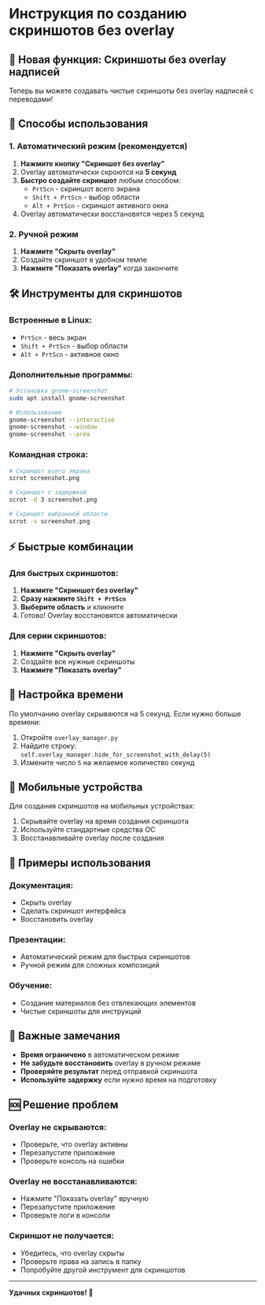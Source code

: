 # Инструкция по созданию скриншотов без overlay

## 🎯 Новая функция: Скриншоты без overlay надписей

Теперь вы можете создавать чистые скриншоты без overlay надписей с переводами!

## 🚀 Способы использования

### 1. Автоматический режим (рекомендуется)

1. **Нажмите кнопку "Скриншот без overlay"**
2. Overlay автоматически скроются на **5 секунд**
3. **Быстро создайте скриншот** любым способом:
   - `PrtScn` - скриншот всего экрана
   - `Shift + PrtScn` - выбор области
   - `Alt + PrtScn` - скриншот активного окна
4. Overlay автоматически восстановятся через 5 секунд

### 2. Ручной режим

1. **Нажмите "Скрыть overlay"**
2. Создайте скриншот в удобном темпе
3. **Нажмите "Показать overlay"** когда закончите

## 🛠 Инструменты для скриншотов

### Встроенные в Linux:
- `PrtScn` - весь экран
- `Shift + PrtScn` - выбор области
- `Alt + PrtScn` - активное окно

### Дополнительные программы:
```bash
# Установка gnome-screenshot
sudo apt install gnome-screenshot

# Использование
gnome-screenshot --interactive
gnome-screenshot --window
gnome-screenshot --area
```

### Командная строка:
```bash
# Скриншот всего экрана
scrot screenshot.png

# Скриншот с задержкой
scrot -d 3 screenshot.png

# Скриншот выбранной области
scrot -s screenshot.png
```

## ⚡ Быстрые комбинации

### Для быстрых скриншотов:
1. **Нажмите "Скриншот без overlay"**
2. **Сразу нажмите `Shift + PrtScn`**
3. **Выберите область** и кликните
4. Готово! Overlay восстановятся автоматически

### Для серии скриншотов:
1. **Нажмите "Скрыть overlay"**
2. Создайте все нужные скриншоты
3. **Нажмите "Показать overlay"**

## 🔧 Настройка времени

По умолчанию overlay скрываются на 5 секунд. Если нужно больше времени:

1. Откройте `overlay_manager.py`
2. Найдите строку: `self.overlay_manager.hide_for_screenshot_with_delay(5)`
3. Измените число `5` на желаемое количество секунд

## 📱 Мобильные устройства

Для создания скриншотов на мобильных устройствах:
1. Скрывайте overlay на время создания скриншота
2. Используйте стандартные средства ОС
3. Восстанавливайте overlay после создания

## 🎨 Примеры использования

### Документация:
- Скрыть overlay
- Сделать скриншот интерфейса
- Восстановить overlay

### Презентации:
- Автоматический режим для быстрых скриншотов
- Ручной режим для сложных композиций

### Обучение:
- Создание материалов без отвлекающих элементов
- Чистые скриншоты для инструкций

## 🚨 Важные замечания

- **Время ограничено** в автоматическом режиме
- **Не забудьте восстановить** overlay в ручном режиме
- **Проверяйте результат** перед отправкой скриншота
- **Используйте задержку** если нужно время на подготовку

## 🆘 Решение проблем

### Overlay не скрываются:
- Проверьте, что overlay активны
- Перезапустите приложение
- Проверьте консоль на ошибки

### Overlay не восстанавливаются:
- Нажмите "Показать overlay" вручную
- Перезапустите приложение
- Проверьте логи в консоли

### Скриншот не получается:
- Убедитесь, что overlay скрыты
- Проверьте права на запись в папку
- Попробуйте другой инструмент для скриншотов

---

**Удачных скриншотов! 🎉**
